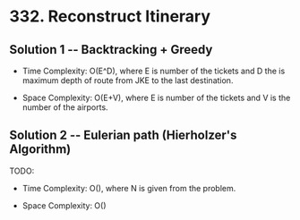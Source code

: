 # 332. Reconstruct Itinerary

## Solution 1 -- Backtracking + Greedy

* Time Complexity: O(E^D), where E is number of the tickets and D the is maximum depth of route from JKE to the last destination.

* Space Complexity: O(E+V), where E is number of the tickets and V is the number of the airports.

## Solution 2 -- Eulerian path (Hierholzer's Algorithm)

TODO:

* Time Complexity: O(), where N is given from the problem.

* Space Complexity: O()
